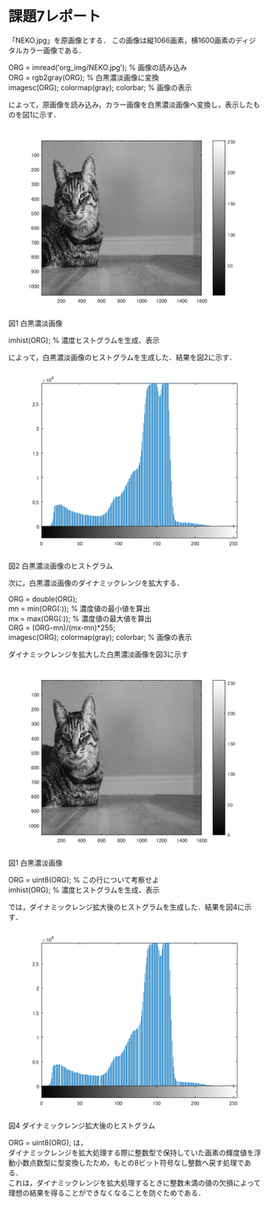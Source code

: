# 課題7レポート

「NEKO.jpg」を原画像とする． この画像は縦1066画素，横1600画素のディジタルカラー画像である．  

ORG = imread('org_img/NEKO.jpg'); % 画像の読み込み  
ORG = rgb2gray(ORG); % 白黒濃淡画像に変換  
imagesc(ORG); colormap(gray); colorbar; % 画像の表示  

によって，原画像を読み込み，カラー画像を白黒濃淡画像へ変換し，表示したものを図1に示す．  

![図1 白黒濃淡画像](https://github.com/tainak/lecture_image_processing/blob/master/repo_img/kadai7_0.png)  
図1 白黒濃淡画像  

imhist(ORG); % 濃度ヒストグラムを生成、表示  

によって，白黒濃淡画像のヒストグラムを生成した．結果を図2に示す．  

![図2 白黒濃淡画像のヒストグラム](https://github.com/tainak/lecture_image_processing/blob/master/repo_img/kadai7_1.png)  
図2 白黒濃淡画像のヒストグラム  

次に，白黒濃淡画像のダイナミックレンジを拡大する．  

ORG = double(ORG);  
mn = min(ORG(:)); % 濃度値の最小値を算出  
mx = max(ORG(:)); % 濃度値の最大値を算出  
ORG = (ORG-mn)/(mx-mn)*255;  
imagesc(ORG); colormap(gray); colorbar; % 画像の表示  

ダイナミックレンジを拡大した白黒濃淡画像を図3に示す  

![図3 ダイナミックレンジを拡大した白黒濃淡画像](https://github.com/tainak/lecture_image_processing/blob/master/repo_img/kadai7_2.png)  
図1 白黒濃淡画像  

ORG = uint8(ORG); % この行について考察せよ  
imhist(ORG); % 濃度ヒストグラムを生成、表示  

では，ダイナミックレンジ拡大後のヒストグラムを生成した．結果を図4に示す．  

![図4 ダイナミックレンジ拡大後のヒストグラム](https://github.com/tainak/lecture_image_processing/blob/master/repo_img/kadai7_3.png)  
図4 ダイナミックレンジ拡大後のヒストグラム  

ORG = uint8(ORG); は，  
ダイナミックレンジを拡大処理する際に整数型で保持していた画素の輝度値を浮動小数点数型に型変換したため，もとの8ビット符号なし整数へ戻す処理である．  
これは，ダイナミックレンジを拡大処理するときに整数未満の値の欠損によって理想の結果を得ることができなくなることを防ぐためである．  
